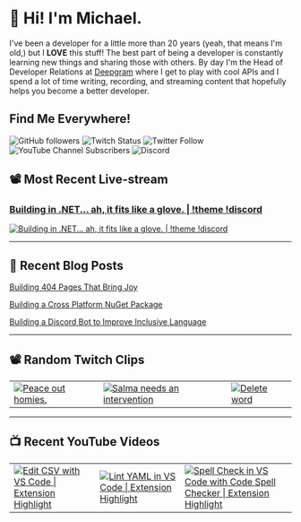 # 👋 Hi! I'm Michael.

I've been a developer for a little more than 20 years (yeah, that means I'm old,)
but I **LOVE** this stuff! The best part of being a developer is constantly
learning new things and sharing those with others. By day I'm the Head of
Developer Relations at [Deepgram](https://deepgram.com) where I get to play with
cool APIs and I spend a lot of time writing, recording, and streaming content
that hopefully helps you become a better developer.

## Find Me Everywhere!

![GitHub followers](https://img.shields.io/github/followers/michaeljolley?style=social) ![Twitch Status](https://img.shields.io/twitch/status/baldbeardedbuilder?style=social) ![Twitter Follow](https://img.shields.io/twitter/follow/baldbeardbuild?style=social) ![YouTube Channel Subscribers](https://img.shields.io/youtube/channel/subscribers/UCn2FoDbv_veJB_UbrF93_jw?style=social) ![Discord](https://img.shields.io/discord/565665509350178827)

## 📽️ Most Recent Live-stream

<a href="https://www.twitch.tv/videos/1460930527" target="_blank">
  <h3>Building in .NET... ah, it fits like a glove. | !theme !discord</h3>
  <img src="https://static-cdn.jtvnw.net/cf_vods/d1m7jfoe9zdc1j/6eff234c07f44101d2d4_baldbeardedbuilder_39669970713_1650387622//thumb/thumb0-480x272.jpg" alt="Building in .NET... ah, it fits like a glove. | !theme !discord"/>
</a>

---


## 📝 Recent Blog Posts

[Building 404 Pages That Bring Joy](https://baldbeardedbuilder.com/blog/building-404-pages-that-bring-joy/)

[Building a Cross Platform NuGet Package](https://baldbeardedbuilder.com/blog/cross-platform-nuget-dotnet/)

[Building a Discord Bot to Improve Inclusive Language](https://baldbeardedbuilder.com/blog/building-a-discord-bot-to-improve-inclusive-language/)


---

## 📽️ Random Twitch Clips

<table>
  <tr>
    <td>
      <a href="https://clips.twitch.tv/DeadSavoryWombatDansGame" target="_blank">
        <img src="https://clips-media-assets2.twitch.tv/AT-cm%7C771493687-preview-480x272.jpg" alt="Peace out homies."/>
      </a>
    </td>
    <td>
      <a href="https://clips.twitch.tv/DaintyBlightedRavenVoteNay" target="_blank">
        <img src="https://clips-media-assets2.twitch.tv/AT-cm%7C829269967-preview-480x272.jpg" alt="Salma needs an intervention"/>
      </a>
    </td>
    <td>
      <a href="https://clips.twitch.tv/PlumpGrossNarwhalStinkyCheese" target="_blank">
        <img src="https://clips-media-assets2.twitch.tv/AT-cm%7C902893108-preview-480x272.jpg" alt="Delete word"/>
      </a>
    </td>
  </tr>
</table>

---

## 📺 Recent YouTube Videos

<table>
  <tr>
    <td>
      <a href="https://www.youtube.com/watch?v=9nXXWOHjU24" target="_blank">
        <img style="align=center" src="https://i2.ytimg.com/vi/9nXXWOHjU24/mqdefault.jpg" alt="Edit CSV with VS Code | Extension Highlight"/>
      </a>
    </td>
    <td>
      <a href="https://www.youtube.com/watch?v=OjkbonKOzec" target="_blank">
        <img style="align=center" src="https://i2.ytimg.com/vi/OjkbonKOzec/mqdefault.jpg" alt="Lint YAML in VS Code | Extension Highlight"/>
      </a>
    </td>
    <td>
      <a href="https://www.youtube.com/watch?v=ZxNnOjWetH4" target="_blank">
        <img style="align=center" src="https://i2.ytimg.com/vi/ZxNnOjWetH4/mqdefault.jpg" alt="Spell Check in VS Code with Code Spell Checker | Extension Highlight"/>
      </a>
    </td>
  </tr>
</table>
